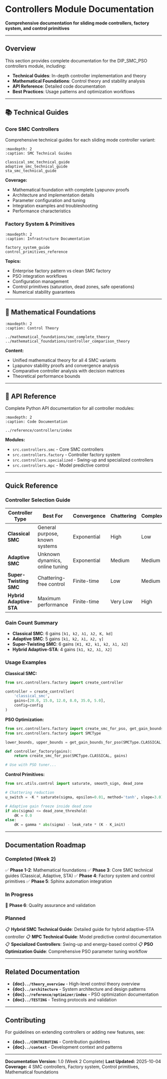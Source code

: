 # Controllers Module Documentation

**Comprehensive documentation for sliding mode controllers, factory system, and control primitives**

---

## Overview

This section provides complete documentation for the DIP_SMC_PSO controllers module, including:

- **Technical Guides**: In-depth controller implementation and theory
- **Mathematical Foundations**: Control theory and stability analysis
- **API Reference**: Detailed code documentation
- **Best Practices**: Usage patterns and optimization workflows

---

## 📚 Technical Guides

### Core SMC Controllers

Comprehensive technical guides for each sliding mode controller variant:

```{toctree}
:maxdepth: 2
:caption: SMC Technical Guides

classical_smc_technical_guide
adaptive_smc_technical_guide
sta_smc_technical_guide
```

**Coverage:**
- Mathematical foundation with complete Lyapunov proofs
- Architecture and implementation details
- Parameter configuration and tuning
- Integration examples and troubleshooting
- Performance characteristics

### Factory System & Primitives

```{toctree}
:maxdepth: 2
:caption: Infrastructure Documentation

factory_system_guide
control_primitives_reference
```

**Topics:**
- Enterprise factory pattern vs clean SMC factory
- PSO integration workflows
- Configuration management
- Control primitives (saturation, dead zones, safe operations)
- Numerical stability guarantees

---

## 🔬 Mathematical Foundations

```{toctree}
:maxdepth: 2
:caption: Control Theory

../mathematical_foundations/smc_complete_theory
../mathematical_foundations/controller_comparison_theory
```

**Content:**
- Unified mathematical theory for all 4 SMC variants
- Lyapunov stability proofs and convergence analysis
- Comparative controller analysis with decision matrices
- Theoretical performance bounds

---

## 📖 API Reference

Complete Python API documentation for all controller modules:

```{toctree}
:maxdepth: 2
:caption: Code Documentation

../reference/controllers/index
```

**Modules:**
- `src.controllers.smc` - Core SMC controllers
- `src.controllers.factory` - Controller factory system
- `src.controllers.specialized` - Swing-up and specialized controllers
- `src.controllers.mpc` - Model predictive control

---

## Quick Reference

### Controller Selection Guide

| Controller Type | Best For | Convergence | Chattering | Complexity |
|----------------|----------|-------------|------------|------------|
| **Classical SMC** | General purpose, known systems | Exponential | High | Low |
| **Adaptive SMC** | Unknown dynamics, online tuning | Exponential | Medium | Medium |
| **Super-Twisting SMC** | Chattering-free control | Finite-time | Low | Medium |
| **Hybrid Adaptive-STA** | Maximum performance | Finite-time | Very Low | High |

### Gain Count Summary

- **Classical SMC**: 6 gains `[k1, k2, λ1, λ2, K, kd]`
- **Adaptive SMC**: 5 gains `[k1, k2, λ1, λ2, γ]`
- **Super-Twisting SMC**: 6 gains `[K1, K2, k1, k2, λ1, λ2]`
- **Hybrid Adaptive-STA**: 4 gains `[k1, k2, λ1, λ2]`

### Usage Examples

**Classical SMC:**
```python
from src.controllers.factory import create_controller

controller = create_controller(
    'classical_smc',
    gains=[20.0, 15.0, 12.0, 8.0, 35.0, 5.0],
    config=config
)
```

**PSO Optimization:**
```python
from src.controllers.factory import create_smc_for_pso, get_gain_bounds_for_pso
from src.controllers.factory import SMCType

lower_bounds, upper_bounds = get_gain_bounds_for_pso(SMCType.CLASSICAL)

def controller_factory(gains):
    return create_smc_for_pso(SMCType.CLASSICAL, gains)

# Use with PSO tuner...
```

**Control Primitives:**
```python
from src.utils.control import saturate, smooth_sign, dead_zone

# Chattering reduction
u_switch = -K * saturate(sigma, epsilon=0.01, method='tanh', slope=3.0)

# Adaptive gain freeze inside dead zone
if abs(sigma) <= dead_zone_threshold:
    dK = 0.0
else:
    dK = gamma * abs(sigma) - leak_rate * (K - K_init)
```

---

## Documentation Roadmap

### Completed (Week 2)

✅ **Phase 1-2**: Mathematical foundations
✅ **Phase 3**: Core SMC technical guides (Classical, Adaptive, STA)
✅ **Phase 4**: Factory system and control primitives
✅ **Phase 5**: Sphinx automation integration

### In Progress

🔄 **Phase 6**: Quality assurance and validation

### Planned

📋 **Hybrid SMC Technical Guide**: Detailed guide for hybrid adaptive-STA controller
📋 **MPC Technical Guide**: Model predictive control documentation
📋 **Specialized Controllers**: Swing-up and energy-based control
📋 **PSO Optimization Guide**: Comprehensive PSO parameter tuning workflow

---

## Related Documentation

- **{doc}`../theory_overview`** - High-level control theory overview
- **{doc}`../architecture`** - System architecture and design patterns
- **{doc}`../reference/optimizer/index`** - PSO optimization documentation
- **{doc}`../TESTING`** - Testing protocols and validation

---

## Contributing

For guidelines on extending controllers or adding new features, see:
- **{doc}`../CONTRIBUTING`** - Contribution guidelines
- **{doc}`../context`** - Development context and patterns

---

**Documentation Version:** 1.0 (Week 2 Complete)
**Last Updated:** 2025-10-04
**Coverage:** 4 SMC controllers, Factory system, Control primitives, Mathematical foundations

